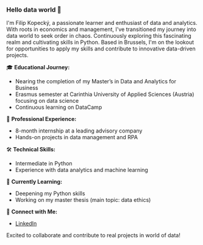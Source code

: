 ### Hello data world 👋

I'm Filip Kopecký, a passionate learner and enthusiast of data and analytics. With roots in economics and management, I've transitioned my journey into data world to seek order in chaos. Continuously exploring this fascinating realm and cultivating skills in Python. Based in Brussels, I'm on the lookout for opportunities to apply my skills and contribute to innovative data-driven projects.

🎓 **Educational Journey:**
   - Nearing the completion of my Master’s in Data and Analytics for Business
   - Erasmus semester at Carinthia University of Applied Sciences (Austria) focusing on data science
   - Continuous learning on DataCamp

💼 **Professional Experience:**
   - 8-month internship at a leading advisory company
   - Hands-on projects in data management and RPA

🛠 **Technical Skills:**
   - Intermediate in Python
   - Experience with data analytics and machine learning

🌱 **Currently Learning:**
   - Deepening my Python skills
   - Working on my master thesis (main topic: data ethics)

🔗 **Connect with Me:**
   - [LinkedIn](https://www.linkedin.com/in/filip-kopecky/)

Excited to collaborate and contribute to real projects in world of data!

<!--
**FilipKopecky/FilipKopecky** is a ✨ _special_ ✨ repository because its `README.md` (this file) appears on your GitHub profile.

Here are some ideas to get you started:

- 🔭 I’m currently working on ...
- 🌱 I’m currently learning ...
- 👯 I’m looking to collaborate on ...
- 🤔 I’m looking for help with ...
- 💬 Ask me about ...
- 📫 How to reach me: ...
- 😄 Pronouns: ...
- ⚡ Fun fact: ...
-->
